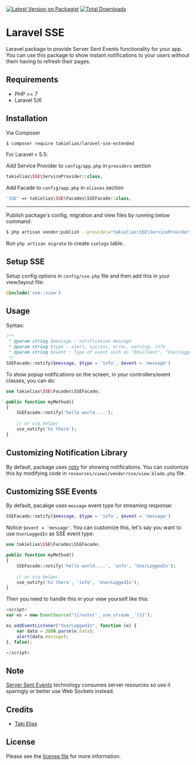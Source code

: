 [![Latest Version on Packagist][ico-version]][link-packagist]
[![Total Downloads][ico-downloads]][link-downloads]

# Laravel SSE

Laravel package to provide Server Sent Events functionality for your app. You can use this package to show instant notifications to your users without them having to refresh their pages.

## Requirements

 - PHP >= 7
 - Laravel 5/6

## Installation

Via Composer

``` bash
$ composer require takielias/laravel-sse-extended
```

For Laravel < 5.5:

Add Service Provider to `config/app.php` in `providers` section
```php
takielias\SSE\ServiceProvider::class,
```

Add Facade to `config/app.php` in `aliases` section
```php
'SSE' => takielias\SSE\Facades\SSEFacade::class,
```


---

Publish package's config, migration and view files by running below command:

```bash
$ php artisan vendor:publish --provider="takielias\SSE\ServiceProvider"
```
Run `php artisan migrate` to create `sselogs` table.

## Setup SSE

Setup config options in `config/sse.php` file and then add this in your view/layout file:

```php
@include('sse::view')
```

## Usage

Syntax:
```php
/**
 * @param string $message : notification message
 * @param string $type : alert, success, error, warning, info
 * @param string $event : Type of event such as "EmailSent", "UserLoggedIn", etc
 */
SSEFacade::notify($message, $type = 'info', $event = 'message')
```

To show popup notifications on the screen, in your controllers/event classes, you can  do:

```php
use takielias\SSE\Facades\SSEFacade;

public function myMethod()
{
    SSEFacade::notify('hello world....');
    
    // or via helper
    sse_notify('hi there');
}
```

## Customizing Notification Library

By default, package uses [noty](https://github.com/needim/noty) for showing notifications. You can customize this by modifying code in `resources/views/vendor/sse/view.blade.php` file.

## Customizing SSE Events

By default, pacakge uses `message` event type for streaming response:


```php
SSEFacade::notify($message, $type = 'info', $event = 'message')
```

Notice `$event = 'message'`. You can customize this, let's say you want to use `UserLoggedIn` as SSE event type:

```php
use takielias\SSE\Facades\SSEFacade;

public function myMethod()
{
    SSEFacade::notify('hello world....', 'info', 'UserLoggedIn');
    
    // or via helper
    sse_notify('hi there', 'info', 'UserLoggedIn');
}
```

Then you need to handle this in your view yourself like this:

```javascript
<script>
var es = new EventSource("{{route('__sse_stream__')}}");

es.addEventListener("UserLoggedIn", function (e) {
    var data = JSON.parse(e.data);
    alert(data.message);
}, false);

</script>
```

## Note

[Server Sent Events](https://en.wikipedia.org/wiki/Server-sent_events) technology  consumes server resources so use it sparingly or better use Web Sockets instead.


## Credits

- [Taki Elias][link-author]

## License

Please see the [license file](license.md) for more information.

[ico-version]: https://img.shields.io/packagist/v/takielias/laravel-sse-extended.svg?style=flat-square
[ico-downloads]: https://img.shields.io/packagist/dt/takielias/laravel-sse-extended.svg?style=flat-square

[link-packagist]: https://packagist.org/packages/takielias/laravel-sse-extended
[link-downloads]: https://packagist.org/packages/takielias/laravel-sse-extended
[link-author]: https://github.com/takielias
